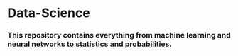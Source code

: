 # Data-Science

### This repository contains everything from machine learning and neural networks to statistics and probabilities.
